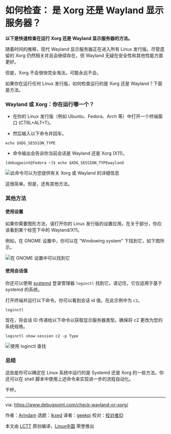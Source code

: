 [#]: subject: "How to Check: Xorg or Wayland Display Server?"
[#]: via: "https://www.debugpoint.com/check-wayland-or-xorg/"
[#]: author: "Arindam https://www.debugpoint.com/author/admin1/"
[#]: collector: "lkxed"
[#]: translator: "geekpi"
[#]: reviewer: " "
[#]: publisher: " "
[#]: url: " "

如何检查： 是 Xorg 还是 Wayland 显示服务器？
======

**以下是快速检查在运行 Xorg 还是 Wayland 显示服务器的方法。**

随着时间的推移，现代 Wayland 显示服务器正在进入所有 Linux 发行版。尽管遗留的 Xorg 仍然相关并且会继续存在，但 Wayland 无疑在安全性和其他性能方面更好。

但是，Xorg 不会很快完全淘汰。可能永远不会。

如果你在运行任何 Linux 发行版，如何检查运行的是 Xorg 还是 Wayland？下面是方法。

### Wayland 或 Xorg：你在运行哪一个？

- 在你的 Linux 发行版（例如 Ubuntu、Fedora、Arch 等）中打开一个终端窗口 (CTRL+ALT+T)。

- 然后输入以下命令并回车。

```
echo $XDG_SESSION_TYPE
```

- 命令输出会告诉你当前会话是 Wayland 还是 Xorg (X11)。

```
[debugpoint@fedora ~]$ echo $XDG_SESSION_TYPEwayland
```

![此命令可以为您提供有关 Xorg 或 Wayland 的详细信息][1]

这很简单。但是，还有其他方法。

### 其他方法

#### 使用设置

如果你需要图形方法，请打开你的 Linux 发行版的设置应用。在关于部分，你应该看到某个标签下中的 Wayland/X11。

例如，在 GNOME 设置中，你可以在 “Windowing system” 下找到它，如下图所示。

![在 GNOME 设置中可以找到它][2]

#### 使用会话值

你还可以使用 [systemd][3] 登录管理器 `loginctl` 找到它。请记住，它仅适用于基于 systemd 的系统。

打开终端并运行以下命令。你可以看到会话 id 值。在此示例中为 `c2`。

```
loginctl
```

现在，将会话 ID 传递给以下命令以获取显示服务器类型。确保将 c2 更改为您的系统规格。

```
loginctl show-session c2 -p Type
```

![使用 loginctl 查找][4]

### 总结

这些是你可以确定在 Linux 系统中运行的是 Systemd 还是 Xorg 的一些方法。你还可以在 shell 脚本中使用上述命令来实现进一步的流程自动化。

干杯。

--------------------------------------------------------------------------------

via: https://www.debugpoint.com/check-wayland-or-xorg/

作者：[Arindam][a]
选题：[lkxed][b]
译者：[geekpi](https://github.com/geekpi)
校对：[校对者ID](https://github.com/校对者ID)

本文由 [LCTT](https://github.com/LCTT/TranslateProject) 原创编译，[Linux中国](https://linux.cn/) 荣誉推出

[a]: https://www.debugpoint.com/author/admin1/
[b]: https://github.com/lkxed
[1]: https://www.debugpoint.com/wp-content/uploads/2022/10/This-command-can-give-you-details-about-Xorg-or-Wayland-1024x612.jpg
[2]: https://www.debugpoint.com/wp-content/uploads/2022/10/In-GNOME-Settings-you-can-find-it.jpg
[3]: https://www.debugpoint.com/tag/systemd/
[4]: https://www.debugpoint.com/wp-content/uploads/2022/10/Using-loginctl-to-find-out.jpg